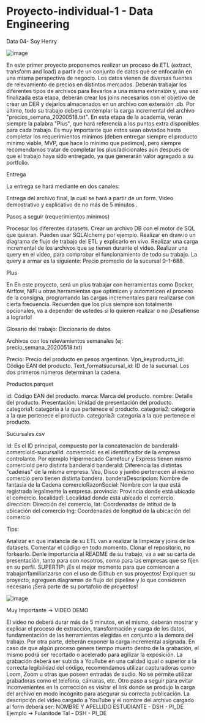 # Proyecto-individual-1 - Data Engineering
Data 04- Soy Henry 


![image](https://user-images.githubusercontent.com/43472426/202309357-5a5cc7f6-8122-4e4c-ad88-eba11c15e5d6.png)


En este primer proyecto proponemos realizar un proceso de ETL (extract, transform and load) a partir de un conjunto de datos que se enfocarán en una misma perspectiva de negocio. Los datos vienen de diversas fuentes de relevamiento de precios en distintos mercados. Deberán trabajar los diferentes tipos de
archivos para llevarlos a una misma extensión y, una vez finalizada esta etapa, deberán crear los joins necesarios con el objetivo de crear un DER y dejarlos almacenados en un archivo con extensión .db. Por último, todo su trabajo deberá contemplar la carga incremental del archivo "precios_semana_20200518.txt".
En esta etapa de la academia, verán siempre la palabra "Plus", que hará referencia a los puntos extra disponibles para cada trabajo. Es muy importante que estos sean obviados hasta completar los requerimientos mínimos (deben entregar siempre el producto mínimo viable, MVP, que hace lo mínimo que
pedimos), pero siempre recomendamos tratar de completar los plus/adicionales aún después de que el trabajo haya sido entregado, ya que generarán valor agregado a su portfolio.

Entrega

La entrega se hará mediante en dos canales:

Entrega del archivo final, la cuál se hará a partir de un form.
Video demostrativo y explicativo de no más de 5 minutos .

Pasos a seguir (requerimientos mínimos)

Procesar los diferentes datasets.
Crear un archivo DB con el motor de SQL que quieran. Pueden usar SQLAlchemy por ejemplo.
Realizar en draw.io un diagrama de flujo de trabajo del ETL y explicarlo en vivo.
Realizar una carga incremental de los archivos que se tienen durante el video.
Realizar una query en el video, para comprobar el funcionamiento de todo su trabajo. La query a
armar es la siguiente: Precio promedio de la sucursal 9-1-688.

Plus

En En este proyecto, será un plus trabajar con herramientas como Docker, Airflow, NiFi u otras herramientas que optimicen y automaticen el proceso de la consigna, programando las cargas incrementales para realizarse con cierta frecuencia. Recuerden que los plus siempre son totalmente opcionales, va a depender de ustedes si lo quieren realizar o no ¡Desafíense a lograrlo!


Glosario del trabajo:
Diccionario de datos

Archivos con los relevamientos semanales (ej: precio_semana_20200518.txt)

Precio: Precio del producto en pesos argentinos. 
Vpn_keyproducto_id: Código EAN del producto. 
Text_formatsucursal_id: ID de la sucursal. Los dos primeros números determinan la cadena. 

Productos.parquet   
 
id: Código EAN del producto. 
marca: Marca del producto. 
nombre: Detalle del producto. 
Presentación: Unidad de presentación del producto. 
categoria1: categoria a la que pertenece el producto. 
categoria2: categoria a la que pertenece el producto. 
categoria3: categoria a la que pertenece el producto. 

Sucursales.csv   
 
Id: Es el ID principal, compuesto por la concatenación de banderaId-
comercioId-sucursalId. 
comercioId: es el identificador de la empresa controlante. Por ejemplo 
Hipermecado Carrefour y Express tienen mismo comercioId pero distinta 
banderaId 
banderaId: Diferencia las distintas "cadenas" de la misma empresa. Vea, 
Disco y jumbo pertenecen al mismo comercio pero tienen distinta bandera. 
banderaDescripcion: Nombre de fantasía de la Cadena 
comercioRazonSocial: Nombre con la que está registrada legalmente la 
empresa. 
provincia: Provincia donde está ubicado el comercio. 
localidadl: Localidad donde está ubicado el comercio. 
direccion: Dirección del comercio, 
lat: Coordenadas de latitud de la ubicación del comercio 
lng: Coordenadas de longitud de la ubicación del comercio 

Tips:

Analizar en que instancia de su ETL van a realizar la limpieza y joins de los datasets.
Comentar el código en todo momento.
Clonar el repositorio, no forkearlo.
Denle importancia al README de su trabajo, va a ser su carta de presentación, tanto para con nosotros, como para las empresas que se fijen en su perfil.
SUPERTIP: ¡Es el mejor momento para que comiencen a trabajar/familiarizarse con el uso de Github en sus proyectos!
Expliquen su proyecto, agreguen diagramas de flujo del pipeline y lo que consideren necesario ¡Será parte de su portafolio de proyectos!

![image](https://user-images.githubusercontent.com/43472426/202311675-e982350f-f44f-4158-8374-14baab17b9a7.png)

Muy Importante -> VIDEO DEMO

El video no deberá durar más de 5 minutos, en el mismo, deberán mostrar y explicar el proceso de extracción, transformación y carga de los datos, fundamentación de las herramientas elegidas en conjunto a la demora del trabajo. Por otra parte, deberán exponer la carga incremental asignada.
En caso de que algún proceso genere tiempo muerto dentro de la grabación, el mismo podrá ser recortado o acelerado para agilizar la exposición.
La grabación deberá ser subida a YouTube en una calidad igual o superior a la correcta legibilidad del código, recomendamos utilizar capturadoras como Loom, Zoom u otras que poseen entradas de audio. No se permite utilizar grabadoras como el telefono, cámaras, etc. Otro paso a seguir para evitar inconvenientes en la corrección es visitar el link donde se produjo la carga del archivo en modo incógnito para asegurar su correcta publicación.
La descripción del video cargado a YouTube y el nombre del archivo cargado al form deberá ser: NOMBRE Y APELLIDO ESTUDIANTE - DSH - PI_DE
Ejemplo -> Fulanitode Tal - DSH - PI_DE












